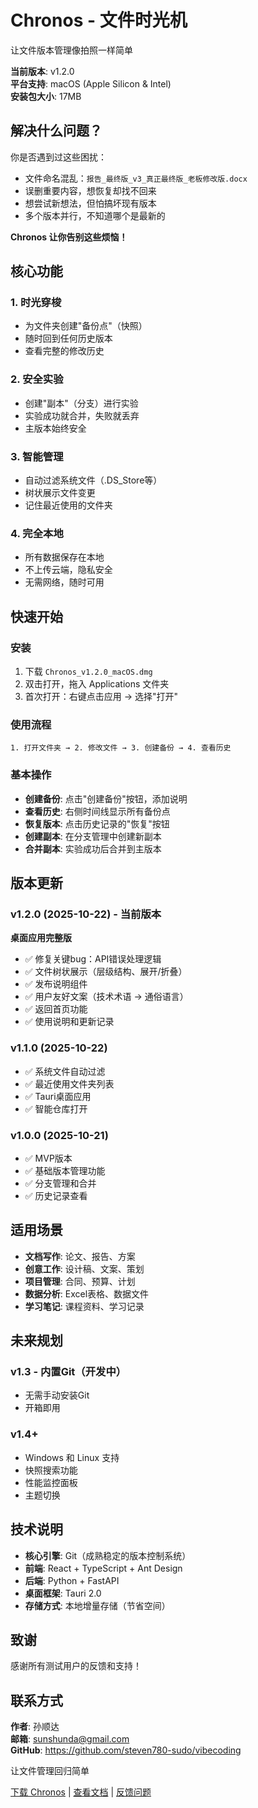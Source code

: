 # Chronos - 文件时光机

让文件版本管理像拍照一样简单

**当前版本**: v1.2.0  
**平台支持**: macOS (Apple Silicon & Intel)  
**安装包大小**: 17MB

## 解决什么问题？

你是否遇到过这些困扰：
- 文件命名混乱：`报告_最终版_v3_真正最终版_老板修改版.docx`
- 误删重要内容，想恢复却找不回来
- 想尝试新想法，但怕搞坏现有版本
- 多个版本并行，不知道哪个是最新的

**Chronos 让你告别这些烦恼！**

## 核心功能

### 1. 时光穿梭
- 为文件夹创建"备份点"（快照）
- 随时回到任何历史版本
- 查看完整的修改历史

### 2. 安全实验
- 创建"副本"（分支）进行实验
- 实验成功就合并，失败就丢弃
- 主版本始终安全

### 3. 智能管理
- 自动过滤系统文件（.DS_Store等）
- 树状展示文件变更
- 记住最近使用的文件夹

### 4. 完全本地
- 所有数据保存在本地
- 不上传云端，隐私安全
- 无需网络，随时可用

## 快速开始

### 安装
1. 下载 `Chronos_v1.2.0_macOS.dmg`
2. 双击打开，拖入 Applications 文件夹
3. 首次打开：右键点击应用 → 选择"打开"

### 使用流程
```
1. 打开文件夹 → 2. 修改文件 → 3. 创建备份 → 4. 查看历史
```

### 基本操作
- **创建备份**: 点击"创建备份"按钮，添加说明
- **查看历史**: 右侧时间线显示所有备份点
- **恢复版本**: 点击历史记录的"恢复"按钮
- **创建副本**: 在分支管理中创建新副本
- **合并副本**: 实验成功后合并到主版本

## 版本更新

### v1.2.0 (2025-10-22) - 当前版本
**桌面应用完整版**
- ✅ 修复关键bug：API错误处理逻辑
- ✅ 文件树状展示（层级结构、展开/折叠）
- ✅ 发布说明组件
- ✅ 用户友好文案（技术术语 → 通俗语言）
- ✅ 返回首页功能
- ✅ 使用说明和更新记录

### v1.1.0 (2025-10-22)
- ✅ 系统文件自动过滤
- ✅ 最近使用文件夹列表
- ✅ Tauri桌面应用
- ✅ 智能仓库打开

### v1.0.0 (2025-10-21)
- ✅ MVP版本
- ✅ 基础版本管理功能
- ✅ 分支管理和合并
- ✅ 历史记录查看

## 适用场景

- **文档写作**: 论文、报告、方案
- **创意工作**: 设计稿、文案、策划
- **项目管理**: 合同、预算、计划
- **数据分析**: Excel表格、数据文件
- **学习笔记**: 课程资料、学习记录

## 未来规划

### v1.3 - 内置Git（开发中）
- 无需手动安装Git
- 开箱即用

### v1.4+
- Windows 和 Linux 支持
- 快照搜索功能
- 性能监控面板
- 主题切换

## 技术说明

- **核心引擎**: Git（成熟稳定的版本控制系统）
- **前端**: React + TypeScript + Ant Design
- **后端**: Python + FastAPI
- **桌面框架**: Tauri 2.0
- **存储方式**: 本地增量存储（节省空间）

## 致谢

感谢所有测试用户的反馈和支持！

## 联系方式

**作者**: 孙顺达  
**邮箱**: sunshunda@gmail.com  
**GitHub**: https://github.com/steven780-sudo/vibecoding

让文件管理回归简单

[下载 Chronos](https://github.com/steven780-sudo/vibecoding/releases) | [查看文档](https://github.com/steven780-sudo/vibecoding) | [反馈问题](https://github.com/steven780-sudo/vibecoding/issues)
